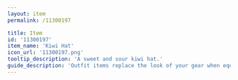 ```yaml
---
layout: item
permalink: /11300197

title: Item
id: '11300197'
item_name: 'Kiwi Hat'
icon_url: '11300197.png'
tooltip_description: 'A sweet and sour kiwi hat.'
guide_description: 'Outfit items replace the look of your gear when equipped.'
---
```

